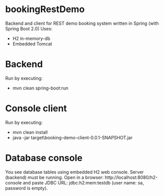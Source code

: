 # bookingRestDemo
Backend and client for REST demo booking system written in Spring (with Spring Boot 2.0)
Uses:
  * H2 in-memory-db
  * Embedded Tomcat


# Backend
Run by executing: 
 - mvn clean spring-boot:run

# Console client
Run by executing:
  - mvn clean install
  - java -jar target\booking-demo-client-0.0.1-SNAPSHOT.jar
  
# Database console
You see database tables using embedded H2 web console. Server (backend) must be running. Open in a browser: 
http://localhost:8080/h2-console
and paste JDBC URL: jdbc:h2:mem:testdb
(user name: sa, password is empty).

